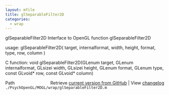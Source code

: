 ```yaml
---
layout: mfile
title: glSeparableFilter2D
categories:
  - wrap
---
```


glSeparableFilter2D  Interface to OpenGL function glSeparableFilter2D

usage:  glSeparableFilter2D\( target, internalformat, width, height, format, type, row, column \)

C function:  void glSeparableFilter2D\(GLenum target, GLenum internalformat, GLsizei width, GLsizei height, GLenum format, GLenum type, const GLvoid\* row, const GLvoid\* column\)


<div class="code_header" style="text-align:right;">
  <span style="float:left;">Path&nbsp;&nbsp;</span> <span class="counter">Retrieve <a href=
  "https://raw.github.com/Psychtoolbox-3/Psychtoolbox-3/beta/./PsychOpenGL/MOGL/wrap/glSeparableFilter2D.m">current version from GitHub</a> | View <a href=
  "https://github.com/Psychtoolbox-3/Psychtoolbox-3/commits/beta/./PsychOpenGL/MOGL/wrap/glSeparableFilter2D.m">changelog</a></span>
</div>
<div class="code">
  <code>./PsychOpenGL/MOGL/wrap/glSeparableFilter2D.m</code>
</div>
